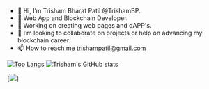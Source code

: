 - 👋 Hi, I’m Trisham Bharat Patil @TrishamBP.
- 👀 Web App and Blockchain Developer.
- 🌱 Working on creating web pages and dAPP's.
- 💞️ I’m looking to collaborate on projects or help on advancing my blockchain career.
- 📫 How to reach me trishampatil@gmail.com
 
 
 
 [![Top Langs](https://github-readme-stats.vercel.app/api/top-langs/?username=TrishamBP)](https://github.com/trishampatil/github-readme-stats) ![Trisham's GitHub stats](https://github-readme-stats.vercel.app/api?username=TrishamBP&show_icons=true&theme=radical)

<!---
TrishamBP/TrishamBP is a ✨ special ✨ repository because its `README.md` (this file) appears on your GitHub profile.
You can click the Preview link to take a look at your changes.
--->
[![](https://img.shields.io/static/v1?label=<LABEL>&message=<MESSAGE>&color=<COLOR>)]
